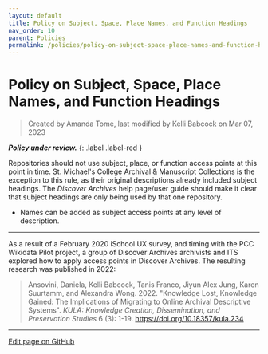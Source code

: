 ```yaml
---
layout: default
title: Policy on Subject, Space, Place Names, and Function Headings
nav_order: 10
parent: Policies
permalink: /policies/policy-on-subject-space-place-names-and-function-headings
---
```


# Policy on Subject, Space, Place Names, and Function Headings

> Created by Amanda Tome, last modified by Kelli Babcock on Mar 07, 2023

_**Policy under review.**_
{: .label .label-red }

Repositories should not use subject, place, or function access points at this point in time. St. Michael's College Archival & Manuscript Collections is the exception to this rule, as their original descriptions already included subject headings. The *Discover Archives* help page/user guide should make it clear that subject headings are only being used by that one repository.

* Names can be added as subject access points at any level of description.

---

As a result of a February 2020 iSchool UX survey, and timing with the PCC Wikidata Pilot project, a group of Discover Archives archivists and ITS explored how to apply access points in Discover Archives. The resulting research was published in 2022:
> Ansovini, Daniela, Kelli Babcock, Tanis Franco, Jiyun Alex Jung, Karen Suurtamm, and Alexandra Wong. 2022. "Knowledge Lost, Knowledge Gained: The Implications of Migrating to Online Archival Descriptive Systems". *KULA: Knowledge Creation, Dissemination, and Preservation Studies* 6 (3): 1-19. https://doi.org/10.18357/kula.234

---

[Edit page on GitHub]()
